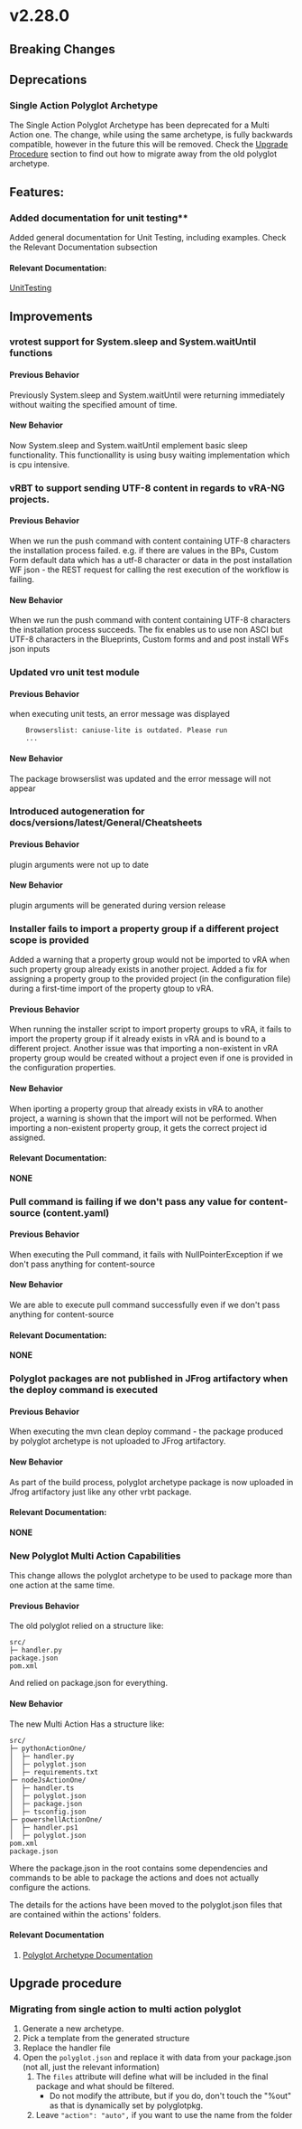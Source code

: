 # v2.28.0

## Breaking Changes



## Deprecations

### Single Action Polyglot Archetype

The Single Action Polyglot Archetype has been deprecated for a Multi Action one. The change, while using the same archetype, is
fully backwards compatible, however in the future this will be removed. Check the [Upgrade Procedure](#upgrade-procedure)
section to find out how to migrate away from the old polyglot archetype.



## Features:

### Added documentation for unit testing**
Added general documentation for Unit Testing, including examples. Check the Relevant Documentation subsection

#### Relevant Documentation:
[UnitTesting](Components/Archetypes/typescript/General/Testing/Getting%20Started.md)



## Improvements

### vrotest support for System.sleep and System.waitUntil functions

#### Previous Behavior

Previously System.sleep and System.waitUntil were returning immediately without waiting the specified amount of time.

#### New Behavior

Now System.sleep and System.waitUntil emplement basic sleep functionality. This functionallity is using busy waiting implementation which is cpu intensive.

### vRBT to support sending UTF-8 content in regards to vRA-NG projects.

#### Previous Behavior

When we run the push command with content containing UTF-8 characters the installation process failed.
e.g. if there are values in the BPs, Custom Form default data which has a utf-8 character or data in the post
installation WF json -  the REST request for calling the rest execution of the workflow is failing.

#### New Behavior

When we run the push command with content containing UTF-8 characters the installation process succeeds.
The fix enables us to use non ASCI but UTF-8 characters in the Blueprints, Custom forms and and post install WFs json
inputs

### Updated vro unit test module

#### Previous Behavior
when executing unit tests, an error message was displayed

```
    Browserslist: caniuse-lite is outdated. Please run
    ...
``` 

#### New Behavior
The package browserslist was updated and the error message will not appear

### Introduced autogeneration for docs/versions/latest/General/Cheatsheets

#### Previous Behavior
plugin arguments were not up to date

#### New Behavior
plugin arguments will be generated during version release

### Installer fails to import a property group if a different project scope is provided
Added a warning that a property group would not be imported to vRA when such property group already exists in another project.
Added a fix for assigning a property group to the provided project (in the configuration file) during a first-time import of the property gtoup to vRA.

#### Previous Behavior
When running the installer script to import property groups to vRA, it fails to import the property group if it already exists in vRA and is bound to a different project. Another issue was that importing a non-existent in vRA property group would be created without a project even if one is provided in the configuration properties.

#### New Behavior
When iporting a property group that already exists in vRA to another project, a warning is shown that the import will not be performed. When importing a non-existent property group, it gets the correct project id assigned.

#### Relevant Documentation:
**NONE**

### Pull command is failing if we don't pass any value for content-source (content.yaml)

#### Previous Behavior
When executing the Pull command, it fails with NullPointerException if we don't pass anything for content-source

#### New Behavior
We are able to execute pull command successfully even if we don't pass anything for content-source

#### Relevant Documentation:
**NONE**

### Polyglot packages are not published in JFrog artifactory when the deploy command is executed

#### Previous Behavior
When executing the mvn clean deploy command - the package produced by polyglot archetype is not uploaded to JFrog artifactory.

#### New Behavior
As part of the build process, polyglot archetype package is now uploaded in Jfrog artifactory just like any other vrbt package.

#### Relevant Documentation:
**NONE**

### New Polyglot Multi Action Capabilities
This change allows the polyglot archetype to be used to package more than one action at the same time.

#### Previous Behavior
The old polyglot relied on a structure like:

```ascii
src/
├─ handler.py
package.json
pom.xml
```

And relied on package.json for everything.

#### New Behavior
The new Multi Action Has a structure like:

```ascii
src/
├─ pythonActionOne/
│  ├─ handler.py
│  ├─ polyglot.json
│  ├─ requirements.txt
├─ nodeJsActionOne/
│  ├─ handler.ts
│  ├─ polyglot.json
│  ├─ package.json
│  ├─ tsconfig.json
├─ powershellActionOne/
│  ├─ handler.ps1
│  ├─ polyglot.json
pom.xml
package.json
```

Where the package.json in the root contains some dependencies and commands to be able to package the actions and does not
actually configure the actions.

The details for the actions have been moved to the polyglot.json files that are contained within the actions' folders.

#### Relevant Documentation
1. [Polyglot Archetype Documentation](./Components/Archetypes/Polyglot/README.md)



## Upgrade procedure

### Migrating from single action to multi action polyglot 

1. Generate a new archetype.
2. Pick a template from the generated structure
3. Replace the handler file
4. Open the `polyglot.json` and replace it with data from your package.json (not all, just the relevant information)
   1. The `files` attribute will define what will be included in the final package and what should be filtered. 
      - Do not modify the attribute, but if you do, don't touch the "%out" as that is dynamically set by polyglotpkg.
   2. Leave `"action": "auto",` if you want to use the name from the folder


